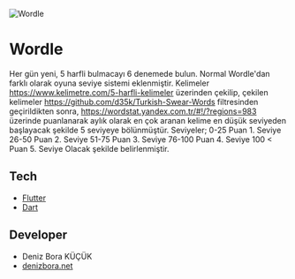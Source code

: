 ![Wordle](https://user-images.githubusercontent.com/45859791/163589065-569ed5b2-4838-4dc1-82ba-a059e19955dc.png)



# Wordle
Her gün yeni, 5 harfli bulmacayı 6 denemede bulun.
Normal Wordle'dan farklı olarak oyuna seviye sistemi eklenmiştir.
Kelimeler https://www.kelimetre.com/5-harfli-kelimeler üzerinden çekilip, çekilen kelimeler https://github.com/d35k/Turkish-Swear-Words filtresinden geçirildikten sonra, https://wordstat.yandex.com.tr/#!/?regions=983 üzerinde puanlanarak aylık olarak en çok aranan kelime en düşük seviyeden başlayacak şekilde 5 seviyeye bölünmüştür.
Seviyeler;
0-25 Puan 1. Seviye
26-50 Puan 2. Seviye
51-75 Puan 3. Seviye
76-100 Puan 4. Seviye
100 < Puan 5. Seviye
Olacak şekilde belirlenmiştir.

## Tech

 - [Flutter](https://flutter.dev/)
 - [Dart](https://dart.dev/)

## Developer

 - Deniz Bora KÜÇÜK
 - [denizbora.net](https://denizbora.net/)
